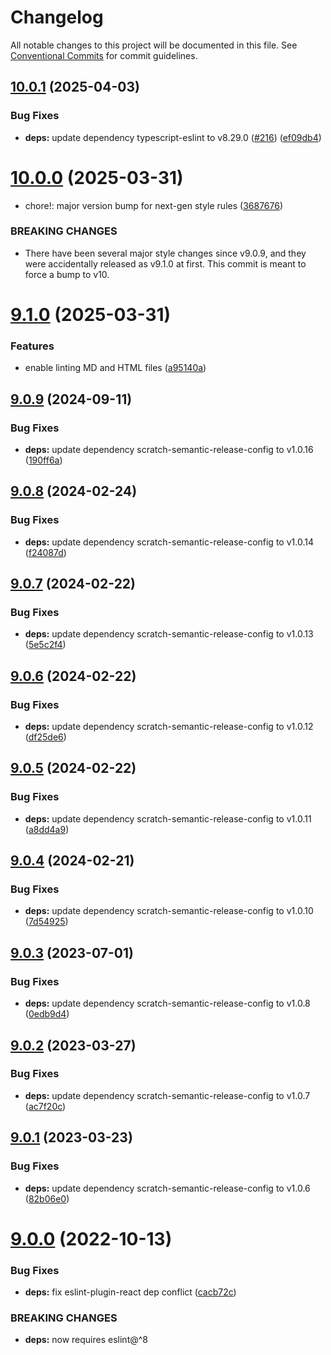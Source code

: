 # Changelog

All notable changes to this project will be documented in this file. See
[Conventional Commits](https://conventionalcommits.org) for commit guidelines.

## [10.0.1](https://github.com/scratchfoundation/eslint-config-scratch/compare/v10.0.0...v10.0.1) (2025-04-03)


### Bug Fixes

* **deps:** update dependency typescript-eslint to v8.29.0 ([#216](https://github.com/scratchfoundation/eslint-config-scratch/issues/216)) ([ef09db4](https://github.com/scratchfoundation/eslint-config-scratch/commit/ef09db4bc4d2771d4e625ec788ea914a5a284d90))

# [10.0.0](https://github.com/scratchfoundation/eslint-config-scratch/compare/v9.1.0...v10.0.0) (2025-03-31)


* chore!: major version bump for next-gen style rules ([3687676](https://github.com/scratchfoundation/eslint-config-scratch/commit/368767667304775ef75e5c440cf9958f94e0b0a1))


### BREAKING CHANGES

* There have been several major style changes since
v9.0.9, and they were accidentally released as v9.1.0 at first. This
commit is meant to force a bump to v10.

# [9.1.0](https://github.com/scratchfoundation/eslint-config-scratch/compare/v9.0.9...v9.1.0) (2025-03-31)


### Features

* enable linting MD and HTML files ([a95140a](https://github.com/scratchfoundation/eslint-config-scratch/commit/a95140a52cffca0614d13751fe5cf9594d045b75))

## [9.0.9](https://github.com/scratchfoundation/eslint-config-scratch/compare/v9.0.8...v9.0.9) (2024-09-11)


### Bug Fixes

* **deps:** update dependency scratch-semantic-release-config to v1.0.16 ([190ff6a](https://github.com/scratchfoundation/eslint-config-scratch/commit/190ff6ae024a0d74a06ee4f9d8e35e73c158fbae))

## [9.0.8](https://github.com/scratchfoundation/eslint-config-scratch/compare/v9.0.7...v9.0.8) (2024-02-24)


### Bug Fixes

* **deps:** update dependency scratch-semantic-release-config to v1.0.14 ([f24087d](https://github.com/scratchfoundation/eslint-config-scratch/commit/f24087db83f2ac4f783290bb14475b3df642a96e))

## [9.0.7](https://github.com/scratchfoundation/eslint-config-scratch/compare/v9.0.6...v9.0.7) (2024-02-22)


### Bug Fixes

* **deps:** update dependency scratch-semantic-release-config to v1.0.13 ([5e5c2f4](https://github.com/scratchfoundation/eslint-config-scratch/commit/5e5c2f4b92c2029cf007647e05a40b876b6c7e7d))

## [9.0.6](https://github.com/scratchfoundation/eslint-config-scratch/compare/v9.0.5...v9.0.6) (2024-02-22)


### Bug Fixes

* **deps:** update dependency scratch-semantic-release-config to v1.0.12 ([df25de6](https://github.com/scratchfoundation/eslint-config-scratch/commit/df25de63a20e92f959abd923fb899db688dae0f8))

## [9.0.5](https://github.com/scratchfoundation/eslint-config-scratch/compare/v9.0.4...v9.0.5) (2024-02-22)


### Bug Fixes

* **deps:** update dependency scratch-semantic-release-config to v1.0.11 ([a8dd4a9](https://github.com/scratchfoundation/eslint-config-scratch/commit/a8dd4a9bebc9fd21a2b8b983fa71a5c8bf665d12))

## [9.0.4](https://github.com/scratchfoundation/eslint-config-scratch/compare/v9.0.3...v9.0.4) (2024-02-21)


### Bug Fixes

* **deps:** update dependency scratch-semantic-release-config to v1.0.10 ([7d54925](https://github.com/scratchfoundation/eslint-config-scratch/commit/7d54925d6fff02699f1690a6596b131083683978))

## [9.0.3](https://github.com/LLK/eslint-config-scratch/compare/v9.0.2...v9.0.3) (2023-07-01)


### Bug Fixes

* **deps:** update dependency scratch-semantic-release-config to v1.0.8 ([0edb9d4](https://github.com/LLK/eslint-config-scratch/commit/0edb9d44e390e1ca607c207d4a38a6ebddcf9071))

## [9.0.2](https://github.com/LLK/eslint-config-scratch/compare/v9.0.1...v9.0.2) (2023-03-27)


### Bug Fixes

* **deps:** update dependency scratch-semantic-release-config to v1.0.7 ([ac7f20c](https://github.com/LLK/eslint-config-scratch/commit/ac7f20c9f998237dccaf21258bdfeca84956c3fb))

## [9.0.1](https://github.com/LLK/eslint-config-scratch/compare/v9.0.0...v9.0.1) (2023-03-23)


### Bug Fixes

* **deps:** update dependency scratch-semantic-release-config to v1.0.6 ([82b06e0](https://github.com/LLK/eslint-config-scratch/commit/82b06e07d09a79dcd5f72739ca21eb1f03b793df))

# [9.0.0](https://github.com/LLK/eslint-config-scratch/compare/v8.0.0...v9.0.0) (2022-10-13)


### Bug Fixes

* **deps:** fix eslint-plugin-react dep conflict ([cacb72c](https://github.com/LLK/eslint-config-scratch/commit/cacb72c2281b99b5b3f7462256451443ae98e1bb))


### BREAKING CHANGES

* **deps:** now requires eslint@^8
